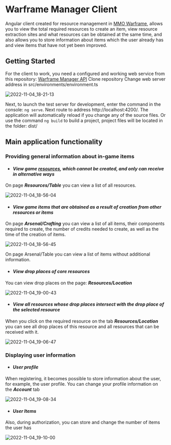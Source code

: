 # Warframe Manager Client

Angular client created for resource management in [MMO Warframe](https://www.warframe.com/), allows you to view the total required resources to create an item, view resource extraction sites and what resources can be obtained at the same time, and also allows you to store information about items which the user already has and view items that have not yet been improved.

## Getting Started

For the client to work, you need a configured and working web service from this repository: [Warframe Manager API](https://github.com/michaelenoroexe/warframeManager)
Clone repository 
Change web server address in src/environments/environment.ts

![2022-11-04_18-21-13](https://user-images.githubusercontent.com/86874761/200035011-deec50f7-00c6-4d6a-b100-00fe473a3fe8.png)

Next, to launch the test server for development, enter the command in the console: `ng serve`. Next route to address http://localhost:4200/. 
The application will automatically reload if you change any of the source files.
Or use the command ` ng build ` to build a project, project files will be located in the folder: dist/

## Main application functionality
### Providing general information about in-game items
- #### *View game [resources](https://warframe.fandom.com/wiki/Resources), which cannot be created, and only can receive in alternative ways*
On page ***Resources/Table*** you can view a list of all resources.

![2022-11-04_18-56-04](https://user-images.githubusercontent.com/86874761/200035048-02e246a8-0eae-42e9-a9fd-ceb0ebae3268.png)

- #### *View game items that are obtained as a result of creation from other resources or items*
On page ***Arsenal/Crafting*** you can view a list of all items, their components required to create, the number of credits needed to create, as well as the time of the creation of items.

![2022-11-04_18-56-45](https://user-images.githubusercontent.com/86874761/200035067-e3beb435-d46b-43fe-859d-19f70b9415b6.png)

On page Arsenal/Table you can view a list of items without additional information.
- #### *View drop places of core resources*
You can view drop places on the page: ***Resources/Location***

![2022-11-04_19-00-43](https://user-images.githubusercontent.com/86874761/200035135-915f8624-80c5-4ba2-9c34-36b138e227a2.png)

- #### *View all resources whose drop places intersect with the drop place of the selected resource*
When you click on the required resource on the tab ***Resources/Location*** you can see all drop places of this resource and all resources that can be received with it.

![2022-11-04_19-06-47](https://user-images.githubusercontent.com/86874761/200035175-f3f12710-cb44-4edb-84f4-7d5f98a0ddb1.png)

### Displaying user information
- #### *User profile*
When registering, it becomes possible to store information about the user, for example, the user profile. You can change your profile information on the ***Account*** tab

![2022-11-04_19-08-34](https://user-images.githubusercontent.com/86874761/200035209-aa465c00-0a48-4a63-89e0-b60be752aa7c.png)

- #### *User Items*
Also, during authorization, you can store and change the number of items the user has

![2022-11-04_19-10-00](https://user-images.githubusercontent.com/86874761/200035254-313b6e7c-9514-4eb0-99e0-3b1fbe1594fb.png)
